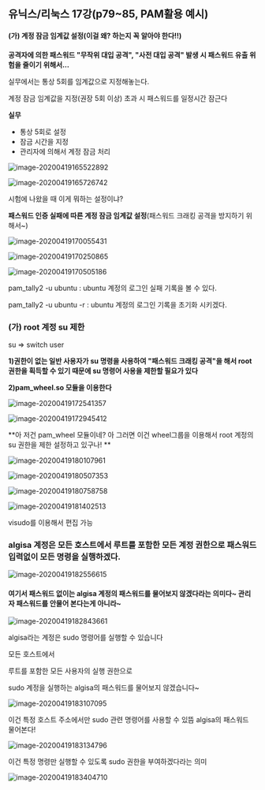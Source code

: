 ## 유닉스/리눅스 17강(p79~85, PAM활용 예시)

 

#### (가) 계정 잠금 임계값 설정(이걸 왜? 하는지 꼭 알아야 한다!!)

**공격자에 의한 패스워드 "무작위 대입 공격", "사전 대입 공격" 발생 시 패스워드 유출 위험을 줄이기 위해서...**





실무에서는 통상 5회를 임계값으로 지정해놓는다.

계정 잠금 임계값을 지정(권장 5회 이상) 초과 시 패스워드를 일정시간 잠근다



**실무**

- 통상 5회로 설정
- 잠금 시간을 지정
- 관리자에 의해서 계정 잠금 처리

![image-20200419165522892](C:\Users\KAUstar\AppData\Roaming\Typora\typora-user-images\image-20200419165522892.png)

 

![image-20200419165726742](C:\Users\KAUstar\AppData\Roaming\Typora\typora-user-images\image-20200419165726742.png)





시험에 나왔을 때 이게 뭐하는 설정이냐?

**패스워드 인증 실패에 따른 계정 잠금 임계값 설정**(패스워드 크래킹 공격을 방지하기 위해서~)

![image-20200419170055431](C:\Users\KAUstar\AppData\Roaming\Typora\typora-user-images\image-20200419170055431.png)

![image-20200419170250865](C:\Users\KAUstar\AppData\Roaming\Typora\typora-user-images\image-20200419170250865.png)

 

![image-20200419170505186](C:\Users\KAUstar\AppData\Roaming\Typora\typora-user-images\image-20200419170505186.png)



pam_tally2 -u ubuntu : ubuntu 계정의 로그인 실패 기록을 볼 수 있다.

pam_tally2 -u ubuntu -r : ubuntu 계정의 로그인 기록을 초기화 시키겠다.





### (가) root 계정 su 제한

su => switch user



**1)권한이 없는 일반 사용자가 su 명령을 사용하여 "패스워드 크래킹 공격"을 해서 root 권한을 획득할 수 있기 때문에 su 명령어 사용을 제한할 필요가 있다**

**2)pam_wheel.so 모듈을 이용한다**

![image-20200419172541357](C:\Users\KAUstar\AppData\Roaming\Typora\typora-user-images\image-20200419172541357.png)

![image-20200419172945412](C:\Users\KAUstar\AppData\Roaming\Typora\typora-user-images\image-20200419172945412.png)

**아 저건  pam_wheel 모듈이네? 아 그러면 이건 wheel그룹을 이용해서  root 계정의 su 권한을 제한 설정하고 있구나! **

![image-20200419180107961](C:\Users\KAUstar\AppData\Roaming\Typora\typora-user-images\image-20200419180107961.png)

![image-20200419180507353](C:\Users\KAUstar\AppData\Roaming\Typora\typora-user-images\image-20200419180507353.png)

![image-20200419180758758](C:\Users\KAUstar\AppData\Roaming\Typora\typora-user-images\image-20200419180758758.png)

![image-20200419181402513](C:\Users\KAUstar\AppData\Roaming\Typora\typora-user-images\image-20200419181402513.png)

visudo를 이용해서 편집 가능

 



### algisa 계정은 모든 호스트에서 루트를 포함한 모든 계정 권한으로 패스워드 입력없이 모든 명령을 실행하겠다.

![image-20200419182556615](C:\Users\KAUstar\AppData\Roaming\Typora\typora-user-images\image-20200419182556615.png)

#### 여기서 패스워드 없이는 algisa 계정의 패스워드를 물어보지 않겠다라는 의미다~ 관리자 패스워드를 안물어 본다는게 아니라~





![image-20200419182843661](C:\Users\KAUstar\AppData\Roaming\Typora\typora-user-images\image-20200419182843661.png)

algisa라는 계정은 sudo 명령어를 실행할 수 있습니다

모든 호스트에서

루트를 포함한 모든 사용자의 실행 권한으로

sudo 계정을 실행하는 algisa의 패스워드를 물어보지 않겠습니다~





![image-20200419183107095](C:\Users\KAUstar\AppData\Roaming\Typora\typora-user-images\image-20200419183107095.png)

이건 특정 호스트 주소에서만 sudo 관련 명령어를 사용할 수 있뜸 algisa의 패스워드 물어본다!



![image-20200419183134796](C:\Users\KAUstar\AppData\Roaming\Typora\typora-user-images\image-20200419183134796.png)

이건 특정 명령만 실행할 수 있도록 sudo 권한을 부여하겠다라는 의미





![image-20200419183404710](C:\Users\KAUstar\AppData\Roaming\Typora\typora-user-images\image-20200419183404710.png)
